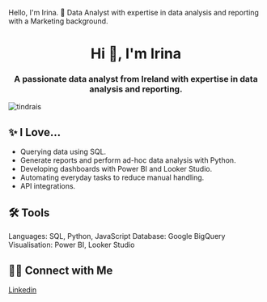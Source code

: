 Hello, I'm Irina. 👋  Data Analyst with expertise in data analysis and reporting with a Marketing background.
<h1 align="center">Hi 👋, I'm Irina</h1>
<h3 align="center">A passionate data analyst from Ireland with expertise in data analysis and reporting.</h3>

<p align="left"> <img src="https://komarev.com/ghpvc/?username=tindrais&label=Profile%20views&color=0e75b6&style=flat" alt="tindrais" /> </p>

</p>

## ✨ I Love...
- Querying data using SQL.
- Generate reports and perform ad-hoc data analysis with Python.
- Developing dashboards with Power BI and Looker Studio.
- Automating everyday tasks to reduce manual handling.
- API integrations.

## 🛠️ Tools
Languages: SQL, Python, JavaScript
Database: Google BigQuery
Visualisation: Power BI, Looker Studio

## 👋🏻 Connect with Me
[Linkedin](https://www.linkedin.com/in/irinasimoes/)


